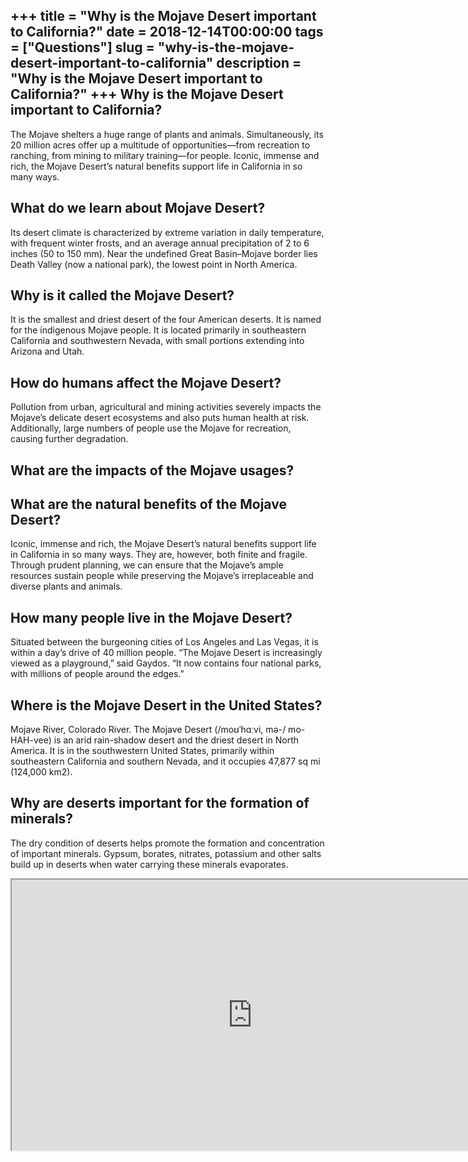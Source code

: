 +++
title = "Why is the Mojave Desert important to California?"
date = 2018-12-14T00:00:00
tags = ["Questions"]
slug = "why-is-the-mojave-desert-important-to-california"
description = "Why is the Mojave Desert important to California?"
+++
Why is the Mojave Desert important to California?
-------------------------------------------------

The Mojave shelters a huge range of plants and animals. Simultaneously, its 20 million acres offer up a multitude of opportunities—from recreation to ranching, from mining to military training—for people. Iconic, immense and rich, the Mojave Desert’s natural benefits support life in California in so many ways.

What do we learn about Mojave Desert?
-------------------------------------

Its desert climate is characterized by extreme variation in daily temperature, with frequent winter frosts, and an average annual precipitation of 2 to 6 inches (50 to 150 mm). Near the undefined Great Basin–Mojave border lies Death Valley (now a national park), the lowest point in North America.

Why is it called the Mojave Desert?
-----------------------------------

It is the smallest and driest desert of the four American deserts. It is named for the indigenous Mojave people. It is located primarily in southeastern California and southwestern Nevada, with small portions extending into Arizona and Utah.

How do humans affect the Mojave Desert?
---------------------------------------

Pollution from urban, agricultural and mining activities severely impacts the Mojave’s delicate desert ecosystems and also puts human health at risk. Additionally, large numbers of people use the Mojave for recreation, causing further degradation.

What are the impacts of the Mojave usages?
------------------------------------------

What are the natural benefits of the Mojave Desert?
---------------------------------------------------

Iconic, immense and rich, the Mojave Desert’s natural benefits support life in California in so many ways. They are, however, both finite and fragile. Through prudent planning, we can ensure that the Mojave’s ample resources sustain people while preserving the Mojave’s irreplaceable and diverse plants and animals.

How many people live in the Mojave Desert?
------------------------------------------

Situated between the burgeoning cities of Los Angeles and Las Vegas, it is within a day’s drive of 40 million people. “The Mojave Desert is increasingly viewed as a playground,” said Gaydos. “It now contains four national parks, with millions of people around the edges.”

Where is the Mojave Desert in the United States?
------------------------------------------------

Mojave River, Colorado River. The Mojave Desert (/moʊˈhɑːvi, mə-/ mo-HAH-vee) is an arid rain-shadow desert and the driest desert in North America. It is in the southwestern United States, primarily within southeastern California and southern Nevada, and it occupies 47,877 sq mi (124,000 km2).

Why are deserts important for the formation of minerals?
--------------------------------------------------------

The dry condition of deserts helps promote the formation and concentration of important minerals. Gypsum, borates, nitrates, potassium and other salts build up in deserts when water carrying these minerals evaporates.

<iframe allow="accelerometer; autoplay; clipboard-write; encrypted-media; gyroscope; picture-in-picture" allowfullscreen="" class="__youtube_prefs__  epyt-is-override  no-lazyload" data-no-lazy="1" data-origheight="433" data-origwidth="770" data-skipgform_ajax_framebjll="" height="433" id="_ytid_64699" loading="lazy" src="https://www.youtube.com/embed/YNUoj0bbitE?enablejsapi=1&autoplay=0&cc_load_policy=0&cc_lang_pref=&iv_load_policy=1&loop=0&modestbranding=0&rel=1&fs=1&playsinline=0&autohide=2&theme=dark&color=red&controls=1&" title="YouTube player" width="770"></iframe>